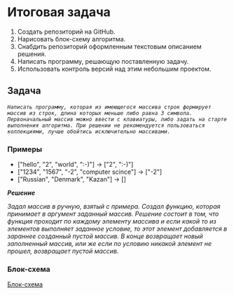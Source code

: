 # Итоговая задача

1. Создать репозиторий на GitHub.
2. Нарисовать блок-схему алгоритма.
3. Снабдить репозиторий оформленным текстовым описанием решения.
4. Написать программу, решающую поставленную задачу.
5. Использовать контроль версий над этим небольшим проектом.


## Задача
*`Написать программу, которая из имеющегося массива строк формирует массив из строк, длина которых меньше либо равна 3 символа. Первоначальный массив можно ввести с клавиатуры, либо задать на старте выполнения алгоритма. При решении не рекомендуется пользоваться коллекциями, лучше обойтись исключительно массивами.`*


### Примеры

* ["hello", "2", "world", ":-)"] -> ["2", ":-)"]
* ["1234", "1567", "-2", "computer scince"] -> ["-2"]
* ["Russian", "Denmark", "Kazan"] -> []


***Решение***

*Задал массив в ручную, взятый с примера. Создал функцию, которая принимает в аргумент заданный массив. Решение состоит в том, что функция проходит по каждому элементу массива и если какой то из элементов выполняет заданное условие, то этот элемент добавляется в зараннее созданный пустой массив. В конце возвращает новый заполненный массив, или же если по условию никакой элемент не прошел, возвращает пустой массив.*


### Блок-схема

[Блок-схема](diagram.png)